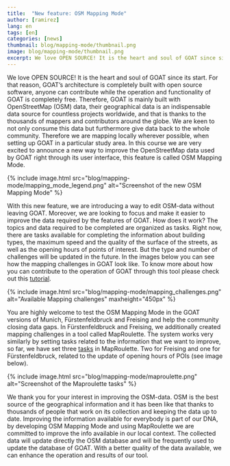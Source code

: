 ```yaml
---
title:  "New feature: OSM Mapping Mode"
author: [ramirez]
lang: en
tags: [en]
categories: [news]
thumbnail: blog/mapping-mode/thumbnail.png
image: blog/mapping-mode/thumbnail.png
excerpt: We love OPEN SOURCE! It is the heart and soul of GOAT since since its start. Driven by this enthusiasm, we have created a new feature in GOAT that provides mapping challenges, encouraging users to participate in the OSM project and fill the data gaps.
---
```

We love OPEN SOURCE! It is the heart and soul of GOAT since its start. For that reason, GOAT’s architecture is completely built with open source software, anyone can contribute while the operation and functionality of GOAT is completely free. Therefore, GOAT is mainly built with OpenStreetMap (OSM) data, their geographical data is an indispensable data source for countless projects worldwide, and that is thanks to the thousands of mappers and contributors around the globe. We are keen to not only consume this data but furthermore give data back to the whole community. Therefore we are mapping locally wherever possible, when setting up GOAT in a particular study area. In this course we are very excited to announce a new way to improve the OpenStreetMap data used by GOAT right through its user interface, this feature is called OSM Mapping Mode. 

{% include image.html src="blog/mapping-mode/mapping_mode_legend.png" alt="Screenshot of the new OSM Mapping Mode" %}

With this new feature, we are introducing a way to edit OSM-data without leaving GOAT. Moreover, we are looking to focus and make it easier to improve the data required by the features of GOAT. How does it work? The topics and data required to be completed are organized as tasks. Right now, there are tasks available for completing the information about building types, the maximum speed and the quality of the surface of the streets, as well as the opening hours of points of interest. But the type and number of challenges will be updated in the future. In the images below you can see how the mapping challenges in GOAT look like. To know more about how you can contribute to the operation of GOAT through this tool please check out this [tutorial](../docs/osm_tutorial/).

{% include image.html src="blog/mapping-mode/mapping_challenges.png" alt="Available Mapping challenges" maxheight="450px" %}

You are highly welcome to test the OSM Mapping Mode in the GOAT versions of Munich, Fürstenfeldbruck and Freising and help the community closing data gaps. In Fürstenfeldbruck and Freising, we additionally created mapping challenges in a tool called MapRoulette. The system works very similarly by setting tasks related to the information that we want to improve, so far, we have set three [tasks](https://maproulette.org/browse/challenges?project=GOAT) in MapRoulette. Two for Freising and one for Fürstenfeldbruck, related to the update of opening hours of POIs (see image below). 

{% include image.html src="blog/mapping-mode/maproulette.png" alt="Screenshot of the Maproulette tasks" %}

We thank you for your interest in improving the OSM-data. OSM is the best source of the geographical information and it has been like that thanks to thousands of people that work on its collection and keeping the data up to date. Improving the information available for everybody is part of our DNA, by developing OSM Mapping Mode and using MapRoulette we are committed to improve the info available in our local context. The collected data will update directly the OSM database and will be frequently used to update the database of GOAT. With a better quality of the data available, we can enhance the operation and results of our tool.